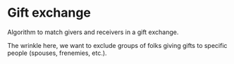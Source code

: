# Gift exchange

Algorithm to match givers and receivers in a gift exchange.

The wrinkle here, we want to exclude groups of folks giving gifts to specific people (spouses, frenemies, etc.).
